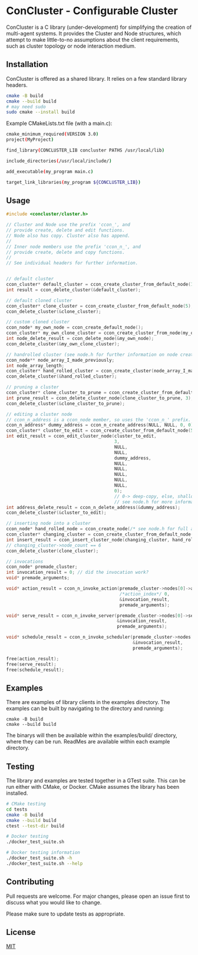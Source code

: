 # ConCluster - Configurable Cluster

ConCluster is a C library (under-development) for simplifying the creation of multi-agent systems.
It provides the Cluster and Node structures, which attempt to make little-to-no assumptions about
the client requirements, such as cluster topology or node interaction medium.

## Installation
ConCluster is offered as a shared library. It relies on a few standard library headers.
```bash
cmake -B build
cmake --build build
# may need sudo
sudo cmake --install build
```

Example CMakeLists.txt file (with a main.c):
```bash
cmake_minimum_required(VERSION 3.0)
project(MyProject)

find_library(CONCLUSTER_LIB concluster PATHS /usr/local/lib)

include_directories(/usr/local/include/)

add_executable(my_program main.c)

target_link_libraries(my_program ${CONCLUSTER_LIB})
```

## Usage
```c
#include <concluster/cluster.h>

// Cluster and Node use the prefix 'ccon_', and
// provide create, delete and edit functions.
// Node also has copy. Cluster also has append.
//
// Inner node members use the prefix 'ccon_n_', and
// provide create, delete and copy functions.
//
// See individual headers for further information.


// default cluster
ccon_cluster* default_cluster = ccon_create_cluster_from_default_node(1);
int result = ccon_delete_cluster(&default_cluster);

// default cloned cluster
ccon_cluster* clone_cluster = ccon_create_cluster_from_default_node(5);
ccon_delete_cluster(&clone_cluster);

// custom cloned cluster
ccon_node* my_own_node = ccon_create_default_node();
ccon_cluster* my_own_clone_cluster = ccon_create_cluster_from_node(my_own_node, 5);
int node_delete_result = ccon_delete_node(&my_own_node);
ccon_delete_cluster(&my_own_clone_cluster);

// handrolled cluster (see node.h for further information on node creation).
ccon_node** node_array_I_made_previously;
int node_array_length;
ccon_cluster* hand_rolled_cluster = ccon_create_cluster(node_array_I_made_previously, node_array_length);
ccon_delete_cluster(&hand_rolled_cluster);

// pruning a cluster
ccon_cluster* clone_cluster_to_prune = ccon_create_cluster_from_default_node(5);
int prune_result = ccon_delete_cluster_node(clone_cluster_to_prune, 3); // give index
ccon_delete_cluster(&clone_cluster_to_prune);

// editing a cluster node
// ccon_n_address is a ccon_node member, so uses the 'ccon_n_' prefix.
ccon_n_address* dummy_address = ccon_n_create_address(NULL, NULL, 0, 0);
ccon_cluster* cluster_to_edit = ccon_create_cluster_from_default_node(5);
int edit_result = ccon_edit_cluster_node(cluster_to_edit,
                                         3,
                                         NULL,
                                         NULL,
                                         dummy_address,
                                         NULL,
                                         NULL,
                                         NULL,
                                         NULL,
                                         NULL,
                                         0);
                                         // 0-> deep-copy, else, shallow
                                         // see node.h for more information on edit procedure
int address_delete_result = ccon_n_delete_address(&dummy_address);
ccon_delete_cluster(&cluster_to_edit);

// inserting node into a cluster
ccon_node* hand_rolled_node = ccon_create_node(/* see node.h for full args */);
ccon_cluster* changing_cluster = ccon_create_cluster_from_default_node(5);
int insert_result = ccon_insert_cluster_node(changing_cluster, hand_rolled_node, 3 /* index */);
// changing_cluster->node_count == 6
ccon_delete_cluster(clone_cluster);

// invocations
ccon_node* premade_cluster;
int invocation_result = 0; // did the invocation work?
void* premade_arguments;

void* action_result = ccon_n_invoke_action(premade_cluster->nodes[0]->actions,
                                           /*action_index*/ 0,
                                           &invocation_result,
                                           premade_arguments);

void* serve_result = ccon_n_invoke_server(premade_cluster->nodes[0]->servers->servers[0],
                                          &invocation_result,
                                          premade_arguments);

void* schedule_result = ccon_n_invoke_scheduler(premade_cluster->nodes[0]->background_tasks,
                                                &invocation_result,
                                                premade_arguments);

free(action_result);
free(serve_result);
free(schedule_result);
```

## Examples

There are examples of library clients in the examples directory. The examples can be built by navigating to the directory and running:
```
cmake -B build
cmake --build build
```
The binarys will then be available within the examples/build/ directory, where they can be run. ReadMes are available within each example directory.

## Testing

The library and examples are tested together in a GTest suite. This can be run either with CMake,
or Docker. CMake assumes the library has been installed.

```bash
# CMake testing
cd tests
cmake -B build
cmake --build build
ctest --test-dir build

# Docker testing
./docker_test_suite.sh

# Docker testing information
./docker_test_suite.sh -h
./docker_test_suite.sh --help
```

## Contributing

Pull requests are welcome. For major changes, please open an issue first
to discuss what you would like to change.

Please make sure to update tests as appropriate.

## License

[MIT](https://choosealicense.com/licenses/mit/)
